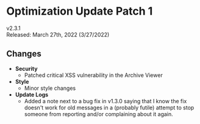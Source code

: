 # Optimization Update Patch 1

v2.3.1  
Released: March 27th, 2022 (3/27/2022)

## Changes

- **Security**
  - Patched critical XSS vulnerability in the Archive Viewer
- **Style**
  - Minor style changes
- **Update Logs**
  - Added a note next to a bug fix in v1.3.0 saying that I know the fix doesn't work for old messages in a (probably futile) attempt to stop someone from reporting and/or complaining about it again.
